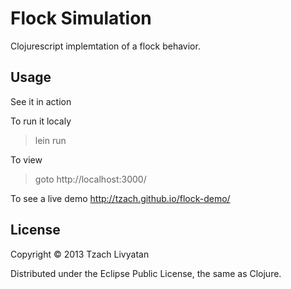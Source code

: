 # Flock Simulation

Clojurescript implemtation of a flock behavior.


## Usage
See it in action

To run it localy
> lein run

To view
> goto http://localhost:3000/

To see a live demo
http://tzach.github.io/flock-demo/

## License

Copyright © 2013 Tzach Livyatan

Distributed under the Eclipse Public License, the same as Clojure.
